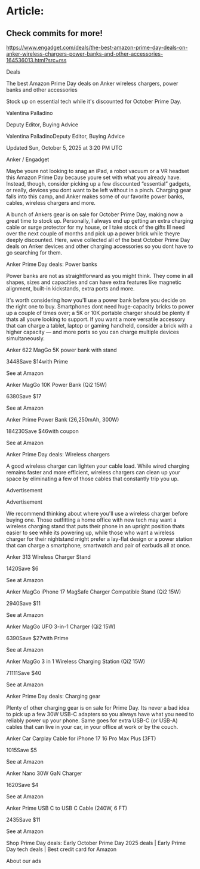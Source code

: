 # Article:

## Check commits for more!
https://www.engadget.com/deals/the-best-amazon-prime-day-deals-on-anker-wireless-chargers-power-banks-and-other-accessories-164536013.html?src=rss

Deals

The best Amazon Prime Day deals on Anker wireless chargers, power banks and other accessories

Stock up on essential tech while it's discounted for October Prime Day.

Valentina Palladino

Deputy Editor, Buying Advice

Valentina PalladinoDeputy Editor, Buying Advice

Updated Sun, October 5, 2025 at 3:20 PM UTC

Anker / Engadget

Maybe youre not looking to snag an iPad, a robot vacuum or a VR headset this Amazon Prime Day because youre set with what you already have. Instead, though, consider picking up a few discounted “essential” gadgets, or really, devices you dont want to be left without in a pinch. Charging gear falls into this camp, and Anker makes some of our favorite power banks, cables, wireless chargers and more.

A bunch of Ankers gear is on sale for October Prime Day, making now a great time to stock up. Personally, I always end up getting an extra charging cable or surge protector for my house, or I take stock of the gifts Ill need over the next couple of months and pick up a power brick while theyre deeply discounted. Here, weve collected all of the best October Prime Day deals on Anker devices and other charging accessories so you dont have to go searching for them.

Anker Prime Day deals: Power banks

Power banks are not as straightforward as you might think. They come in all shapes, sizes and capacities and can have extra features like magnetic alignment, built-in kickstands, extra ports and more.

It's worth considering how you'll use a power bank before you decide on the right one to buy. Smartphones dont need huge-capacity bricks to power up a couple of times over; a 5K or 10K portable charger should be plenty if thats all youre looking to support. If you want a more versatile accessory that can charge a tablet, laptop or gaming handheld, consider a brick with a higher capacity — and more ports so you can charge multiple devices simultaneously.

Anker 622 MagGo 5K power bank with stand

$34$48Save $14with Prime

See at Amazon

Anker MagGo 10K Power Bank (Qi2 15W)

$63$80Save $17

See at Amazon

Anker Prime Power Bank (26,250mAh, 300W)

$184$230Save $46with coupon

See at Amazon

Anker Prime Day deals: Wireless chargers

A good wireless charger can lighten your cable load. While wired charging remains faster and more efficient, wireless chargers can clean up your space by eliminating a few of those cables that constantly trip you up.

Advertisement

Advertisement

We recommend thinking about where you'll use a wireless charger before buying one. Those outfitting a home office with new tech may want a wireless charging stand that puts their phone in an upright position thats easier to see while its powering up, while those who want a wireless charger for their nightstand might prefer a lay-flat design or a power station that can charge a smartphone, smartwatch and pair of earbuds all at once.

Anker 313 Wireless Charger Stand

$14$20Save $6

See at Amazon

Anker MagGo iPhone 17 MagSafe Charger Compatible Stand (Qi2 15W)

$29$40Save $11

See at Amazon

Anker MagGo UFO 3-in-1 Charger (Qi2 15W)

$63$90Save $27with Prime

See at Amazon

Anker MagGo 3 in 1 Wireless Charging Station (Qi2 15W)

$71$111Save $40

See at Amazon

Anker Prime Day deals: Charging gear

Plenty of other charging gear is on sale for Prime Day. Its never a bad idea to pick up a few 30W USB-C adapters so you always have what you need to reliably power up your phone. Same goes for extra USB-C (or USB-A) cables that can live in your car, in your office at work or by the couch.

Anker Car Carplay Cable for iPhone 17 16 Pro Max Plus (3FT)

$10$15Save $5

See at Amazon

Anker Nano 30W GaN Charger

$16$20Save $4

See at Amazon

Anker Prime USB C to USB C Cable (240W, 6 FT)

$24$35Save $11

See at Amazon

Shop Prime Day deals: Early October Prime Day 2025 deals | Early Prime Day tech deals | Best credit card for Amazon

About our ads